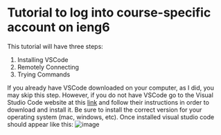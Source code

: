 # Tutorial to log into course-specific account on ieng6
This tutorial will have three steps:
  1. Installing VSCode
  2. Remotely Connecting
  3. Trying Commands

If you already have VSCode downloaded on your computer, as I did, you may skip this step. However, if you do not have VSCode go to the Visual Studio Code website at this [link]( https://code.visualstudio.com/) and follow their instructions in order to download and install it. Be sure to install the correct version for your operating system (mac, windows, etc). Once installed visual studio code should appear like this:
![image](<img width="945" alt="vscode" src="https://user-images.githubusercontent.com/122580017/212217568-e6250a4f-f277-4a00-84a7-8d85e1a2ffc2.png">)

